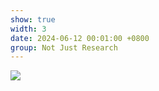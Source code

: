 ```yaml
---
show: true
width: 3
date: 2024-06-12 00:01:00 +0800
group: Not Just Research
---
```

<div>
<img src="{{ 'assets/images/etc/7.jpg' | relative_url }}" class="img-fluid rounded" >
</div>
